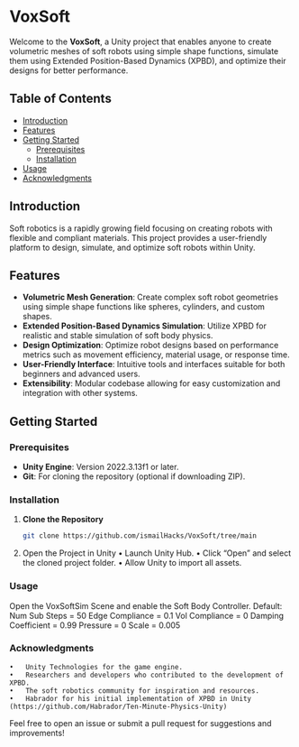 # VoxSoft

Welcome to the **VoxSoft**, a Unity project that enables anyone to create volumetric meshes of soft robots using simple shape functions, simulate them using Extended Position-Based Dynamics (XPBD), and optimize their designs for better performance.

## Table of Contents

- [Introduction](#introduction)
- [Features](#features)
- [Getting Started](#getting-started)
  - [Prerequisites](#prerequisites)
  - [Installation](#installation)
- [Usage](#usage)
- [Acknowledgments](#acknowledgments)

## Introduction

Soft robotics is a rapidly growing field focusing on creating robots with flexible and compliant materials. This project provides a user-friendly platform to design, simulate, and optimize soft robots within Unity.

## Features

- **Volumetric Mesh Generation**: Create complex soft robot geometries using simple shape functions like spheres, cylinders, and custom shapes.
- **Extended Position-Based Dynamics Simulation**: Utilize XPBD for realistic and stable simulation of soft body physics.
- **Design Optimization**: Optimize robot designs based on performance metrics such as movement efficiency, material usage, or response time.
- **User-Friendly Interface**: Intuitive tools and interfaces suitable for both beginners and advanced users.
- **Extensibility**: Modular codebase allowing for easy customization and integration with other systems.

## Getting Started

### Prerequisites

- **Unity Engine**: Version 2022.3.13f1 or later.
- **Git**: For cloning the repository (optional if downloading ZIP).

### Installation

1. **Clone the Repository**

   ```bash
   git clone https://github.com/ismailHacks/VoxSoft/tree/main

2.	Open the Project in Unity
	•	Launch Unity Hub.
	•	Click “Open” and select the cloned project folder.
	•	Allow Unity to import all assets.

### Usage

Open the VoxSoftSim Scene and enable the Soft Body Controller. Default: 
Num Sub Steps = 50
Edge Compliance = 0.1
Vol Compliance = 0
Damping Coefficient = 0.99
Pressure = 0
Scale = 0.005


### Acknowledgments

	•	Unity Technologies for the game engine.
	•	Researchers and developers who contributed to the development of XPBD.
	•	The soft robotics community for inspiration and resources.
	•	Habrador for his initial implementation of XPBD in Unity (https://github.com/Habrador/Ten-Minute-Physics-Unity)

Feel free to open an issue or submit a pull request for suggestions and improvements!
